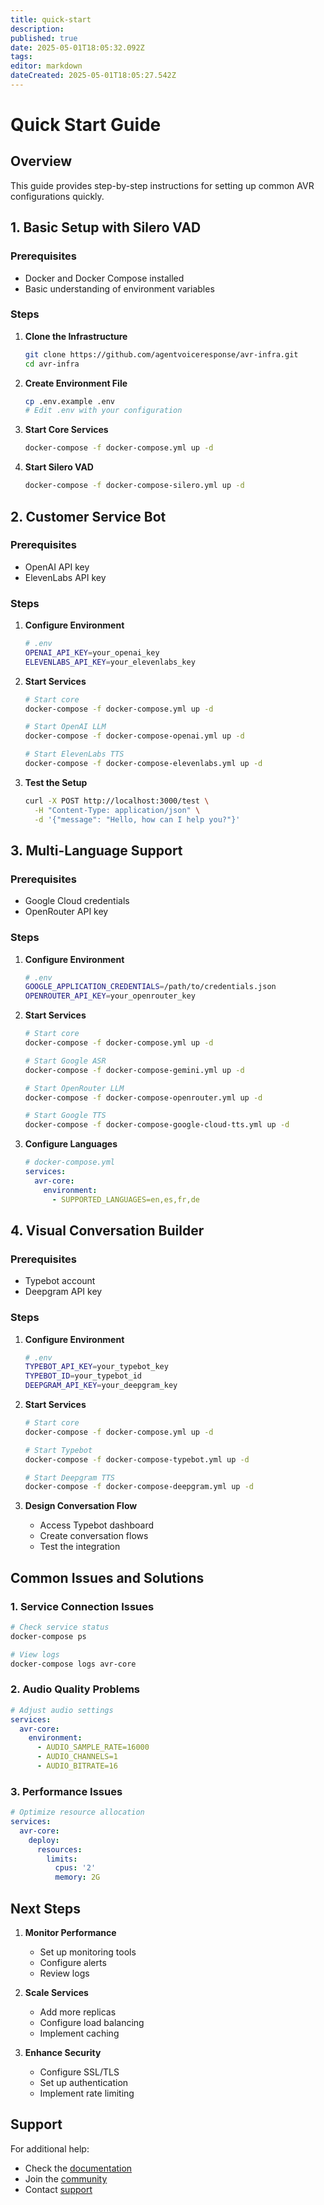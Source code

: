 ```yaml
---
title: quick-start
description: 
published: true
date: 2025-05-01T18:05:32.092Z
tags: 
editor: markdown
dateCreated: 2025-05-01T18:05:27.542Z
---
```


# Quick Start Guide

## Overview

This guide provides step-by-step instructions for setting up common AVR configurations quickly.

## 1. Basic Setup with Silero VAD

### Prerequisites
- Docker and Docker Compose installed
- Basic understanding of environment variables

### Steps

1. **Clone the Infrastructure**
   ```bash
   git clone https://github.com/agentvoiceresponse/avr-infra.git
   cd avr-infra
   ```

2. **Create Environment File**
   ```bash
   cp .env.example .env
   # Edit .env with your configuration
   ```

3. **Start Core Services**
   ```bash
   docker-compose -f docker-compose.yml up -d
   ```

4. **Start Silero VAD**
   ```bash
   docker-compose -f docker-compose-silero.yml up -d
   ```

## 2. Customer Service Bot

### Prerequisites
- OpenAI API key
- ElevenLabs API key

### Steps

1. **Configure Environment**
   ```bash
   # .env
   OPENAI_API_KEY=your_openai_key
   ELEVENLABS_API_KEY=your_elevenlabs_key
   ```

2. **Start Services**
   ```bash
   # Start core
   docker-compose -f docker-compose.yml up -d
   
   # Start OpenAI LLM
   docker-compose -f docker-compose-openai.yml up -d
   
   # Start ElevenLabs TTS
   docker-compose -f docker-compose-elevenlabs.yml up -d
   ```

3. **Test the Setup**
   ```bash
   curl -X POST http://localhost:3000/test \
     -H "Content-Type: application/json" \
     -d '{"message": "Hello, how can I help you?"}'
   ```

## 3. Multi-Language Support

### Prerequisites
- Google Cloud credentials
- OpenRouter API key

### Steps

1. **Configure Environment**
   ```bash
   # .env
   GOOGLE_APPLICATION_CREDENTIALS=/path/to/credentials.json
   OPENROUTER_API_KEY=your_openrouter_key
   ```

2. **Start Services**
   ```bash
   # Start core
   docker-compose -f docker-compose.yml up -d
   
   # Start Google ASR
   docker-compose -f docker-compose-gemini.yml up -d
   
   # Start OpenRouter LLM
   docker-compose -f docker-compose-openrouter.yml up -d
   
   # Start Google TTS
   docker-compose -f docker-compose-google-cloud-tts.yml up -d
   ```

3. **Configure Languages**
   ```yaml
   # docker-compose.yml
   services:
     avr-core:
       environment:
         - SUPPORTED_LANGUAGES=en,es,fr,de
   ```

## 4. Visual Conversation Builder

### Prerequisites
- Typebot account
- Deepgram API key

### Steps

1. **Configure Environment**
   ```bash
   # .env
   TYPEBOT_API_KEY=your_typebot_key
   TYPEBOT_ID=your_typebot_id
   DEEPGRAM_API_KEY=your_deepgram_key
   ```

2. **Start Services**
   ```bash
   # Start core
   docker-compose -f docker-compose.yml up -d
   
   # Start Typebot
   docker-compose -f docker-compose-typebot.yml up -d
   
   # Start Deepgram TTS
   docker-compose -f docker-compose-deepgram.yml up -d
   ```

3. **Design Conversation Flow**
   - Access Typebot dashboard
   - Create conversation flows
   - Test the integration

## Common Issues and Solutions

### 1. Service Connection Issues
```bash
# Check service status
docker-compose ps

# View logs
docker-compose logs avr-core
```

### 2. Audio Quality Problems
```yaml
# Adjust audio settings
services:
  avr-core:
    environment:
      - AUDIO_SAMPLE_RATE=16000
      - AUDIO_CHANNELS=1
      - AUDIO_BITRATE=16
```

### 3. Performance Issues
```yaml
# Optimize resource allocation
services:
  avr-core:
    deploy:
      resources:
        limits:
          cpus: '2'
          memory: 2G
```

## Next Steps

1. **Monitor Performance**
   - Set up monitoring tools
   - Configure alerts
   - Review logs

2. **Scale Services**
   - Add more replicas
   - Configure load balancing
   - Implement caching

3. **Enhance Security**
   - Configure SSL/TLS
   - Set up authentication
   - Implement rate limiting

## Support

For additional help:
- Check the [documentation](https://github.com/agentvoiceresponse/docs)
- Join the [community](https://github.com/agentvoiceresponse/discussions)
- Contact [support](mailto:info@agentvoiceresponse.com) 